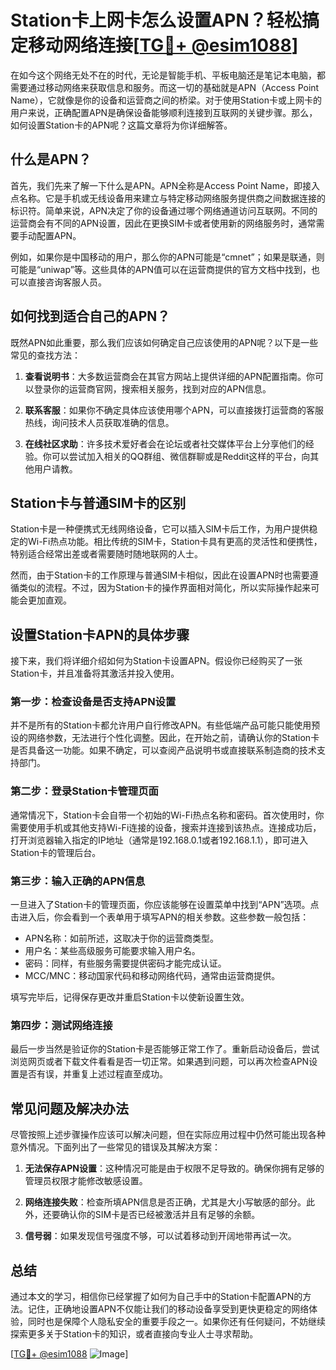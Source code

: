 # Station卡上网卡怎么设置APN？轻松搞定移动网络连接[[TG💪+ @esim1088](https://t.me/s/esim1088)]

在如今这个网络无处不在的时代，无论是智能手机、平板电脑还是笔记本电脑，都需要通过移动网络来获取信息和服务。而这一切的基础就是APN（Access Point Name），它就像是你的设备和运营商之间的桥梁。对于使用Station卡或上网卡的用户来说，正确配置APN是确保设备能够顺利连接到互联网的关键步骤。那么，如何设置Station卡的APN呢？这篇文章将为你详细解答。

## 什么是APN？

首先，我们先来了解一下什么是APN。APN全称是Access Point Name，即接入点名称。它是手机或无线设备用来建立与特定移动网络服务提供商之间数据连接的标识符。简单来说，APN决定了你的设备通过哪个网络通道访问互联网。不同的运营商会有不同的APN设置，因此在更换SIM卡或者使用新的网络服务时，通常需要手动配置APN。

例如，如果你是中国移动的用户，那么你的APN可能是“cmnet”；如果是联通，则可能是“uniwap”等。这些具体的APN值可以在运营商提供的官方文档中找到，也可以直接咨询客服人员。

## 如何找到适合自己的APN？

既然APN如此重要，那么我们应该如何确定自己应该使用的APN呢？以下是一些常见的查找方法：

1. **查看说明书**：大多数运营商会在其官方网站上提供详细的APN配置指南。你可以登录你的运营商官网，搜索相关服务，找到对应的APN信息。
   
2. **联系客服**：如果你不确定具体应该使用哪个APN，可以直接拨打运营商的客服热线，询问技术人员获取准确的信息。

3. **在线社区求助**：许多技术爱好者会在论坛或者社交媒体平台上分享他们的经验。你可以尝试加入相关的QQ群组、微信群聊或是Reddit这样的平台，向其他用户请教。

## Station卡与普通SIM卡的区别

Station卡是一种便携式无线网络设备，它可以插入SIM卡后工作，为用户提供稳定的Wi-Fi热点功能。相比传统的SIM卡，Station卡具有更高的灵活性和便携性，特别适合经常出差或者需要随时随地联网的人士。

然而，由于Station卡的工作原理与普通SIM卡相似，因此在设置APN时也需要遵循类似的流程。不过，因为Station卡的操作界面相对简化，所以实际操作起来可能会更加直观。

## 设置Station卡APN的具体步骤

接下来，我们将详细介绍如何为Station卡设置APN。假设你已经购买了一张Station卡，并且准备将其激活并投入使用。

### 第一步：检查设备是否支持APN设置

并不是所有的Station卡都允许用户自行修改APN。有些低端产品可能只能使用预设的网络参数，无法进行个性化调整。因此，在开始之前，请确认你的Station卡是否具备这一功能。如果不确定，可以查阅产品说明书或直接联系制造商的技术支持部门。

### 第二步：登录Station卡管理页面

通常情况下，Station卡会自带一个初始的Wi-Fi热点名称和密码。首次使用时，你需要使用手机或其他支持Wi-Fi连接的设备，搜索并连接到该热点。连接成功后，打开浏览器输入指定的IP地址（通常是192.168.0.1或者192.168.1.1），即可进入Station卡的管理后台。

### 第三步：输入正确的APN信息

一旦进入了Station卡的管理页面，你应该能够在设置菜单中找到“APN”选项。点击进入后，你会看到一个表单用于填写APN的相关参数。这些参数一般包括：

- APN名称：如前所述，这取决于你的运营商类型。
- 用户名：某些高级服务可能要求输入用户名。
- 密码：同样，有些服务需要提供密码才能完成认证。
- MCC/MNC：移动国家代码和移动网络代码，通常由运营商提供。

填写完毕后，记得保存更改并重启Station卡以使新设置生效。

### 第四步：测试网络连接

最后一步当然是验证你的Station卡是否能够正常工作了。重新启动设备后，尝试浏览网页或者下载文件看看是否一切正常。如果遇到问题，可以再次检查APN设置是否有误，并重复上述过程直至成功。

## 常见问题及解决办法

尽管按照上述步骤操作应该可以解决问题，但在实际应用过程中仍然可能出现各种意外情况。下面列出了一些常见的错误及其解决方案：

1. **无法保存APN设置**：这种情况可能是由于权限不足导致的。确保你拥有足够的管理员权限才能修改敏感设置。

2. **网络连接失败**：检查所填APN信息是否正确，尤其是大小写敏感的部分。此外，还要确认你的SIM卡是否已经被激活并且有足够的余额。

3. **信号弱**：如果发现信号强度不够，可以试着移动到开阔地带再试一次。

## 总结

通过本文的学习，相信你已经掌握了如何为自己手中的Station卡配置APN的方法。记住，正确地设置APN不仅能让我们的移动设备享受到更快更稳定的网络体验，同时也是保障个人隐私安全的重要手段之一。如果你还有任何疑问，不妨继续探索更多关于Station卡的知识，或者直接向专业人士寻求帮助。

[[TG💪+ @esim1088](https://t.me/s/esim1088) ![Image](https://i.postimg.cc/4NQfJmqS/Snipaste-2025-05-13-00-14-12.png)]